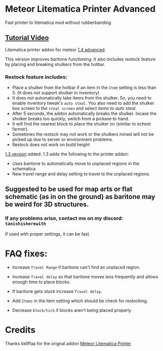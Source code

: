 # Meteor Litematica Printer Advanced

Fast printer to litematica mod without rubberbanding

## [Tutorial Video](https://clipchamp.com/watch/Vh1qFgzOsmd?utm_source=share&utm_medium=social&utm_campaign=watch)

Litematica printer addon for meteor [1.4 advanced](https://github.com/tanishisherewithhh/meteor-litematica-printer/releases/tag/1.4v).

This version improves baritone functioning. It also includes restock feature by placing and breaking shulkers from the hotbar.

### Restock feature includes:

- Place a shulker from the hotbar if an item in the `Item` setting is less than 5. (It does not support shulker in inventory)
- It does not automatically take items from the shulker. So, you need to enable inventory tweak's `auto steal`. You also need to add the shulker box screen to the `steal screen` and select _items to auto steal_.
- After 5 seconds, the addon automatically breaks the shulker. Incase the shulker breaks too quickly, switch from a pickaxe to hand.
- It will find the nearest block to place the shulker on (similar to echest farmer).
- Sometimes the restock may not work or the shulkers mined will not be picked up due to server or environment problems.
- Restock does not work on build height

[1.3 version](https://github.com/tanishisherewithhh/meteor-litematica-printer/releases/tag/1.3v) added.
1.3 adds the following to the printer addon:
- Uses baritone to automatically move to unplaced regions in the schematica
- New travel range and delay setting to travel to the unplaced regions.

## Suggested to be used for map arts or flat schematic (as in on the ground) as baritone may be weird for 3D structures.


### If any problems arise, contact me on my discord: `tanishisherewith`

If used with proper settings, it can be fast. 

# FAQ fixes:

- Increase `Travel Range` if baritone can't find an unplaced region.

- Increase `Travel delay` so that baritone moves less frequently and allows enough time to place blocks.

- If baritone gets stuck increase `Travel delay`. 

- Add `Items` in the item setting which should be check for restocking.

- Decrease `block/tick` if blocks aren't being placed properly


# Credits
Thanks kkllffaa for the orignal addon [Meteor Litematica Printer](https://github.com/kkllffaa/meteor-litematica-printer#meteor-litematica-printer)
